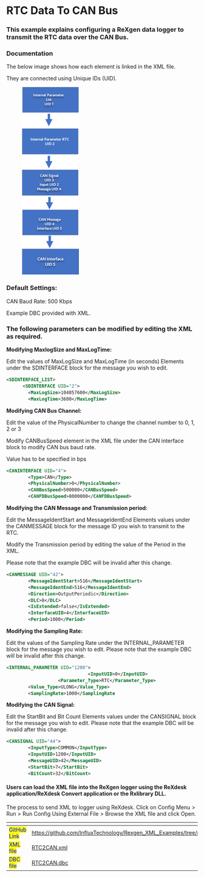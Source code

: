 # RTC Data To CAN Bus

### This example explains configuring a ReXgen data logger to transmit the RTC data over the CAN Bus.

### Documentation

The below image shows how each element is linked in the XML file.

They are connected using Unique IDs (UID).

<figure><img src=".gitbook/assets/image.png" alt="" width="151"><figcaption></figcaption></figure>

### Default Settings:

CAN Baud Rate: 500 Kbps

Example DBC provided with XML.

### The following parameters can be modified by editing the XML as required.

**Modifying MaxlogSize and MaxLogTime:**

Edit the values of MaxLogSize and MaxLogTime (in seconds) Elements under the SDINTERFACE block for the message you wish to edit.

```xml
<SDINTERFACE_LIST>
      <SDINTERFACE UID="2">
        <MaxLogSize>104857600</MaxLogSize>
        <MaxLogTime>3600</MaxLogTime>
```

**Modifying CAN Bus Channel:**

Edit the value of the PhysicalNumber to change the channel number to 0, 1, 2 or 3

Modify CANBusSpeed element in the XML file under the CAN interface block to modify CAN bus baud rate.

Value has to be specified in bps

```xml
<CANINTERFACE UID="4">
        <Type>CAN</Type>
        <PhysicalNumber>0</PhysicalNumber>
        <CANBusSpeed>500000</CANBusSpeed>
        <CANFDBusSpeed>8000000</CANFDBusSpeed>    
```

**Modifying the CAN Message and Transmission period:**

Edit the MessageIdentStart and MessageIdentEnd Elements values under the CANMESSAGE block for the message ID you wish to transmit to the RTC.

Modify the Transmission period by editing the value of the Period in the XML.

Please note that the example DBC will be invalid after this change.

```xml
<CANMESSAGE UID="42">
        <MessageIdentStart>516</MessageIdentStart>
        <MessageIdentEnd>516</MessageIdentEnd>
        <Direction>OutputPeriodic</Direction>
        <DLC>8</DLC>
        <IsExtended>false</IsExtended>
        <InterfaceUID>4</InterfaceUID>
        <Period>1000</Period>
```

**Modifying the Sampling Rate:**

Edit the values of the Sampling Rate under the INTERNAL\_PARAMETER block for the message you wish to edit. Please note that the example DBC will be invalid after this change.

```xml
<INTERNAL_PARAMETER UID="1200">
                              <InputUID>0</InputUID>
                   <Parameter_Type>RTC</Parameter_Type>
        <Value_Type>ULONG</Value_Type>
        <SamplingRate>1000</SamplingRate
```

**Modifying the CAN Signal:**

Edit the StartBit and Bit Count Elements values under the CANSIGNAL block for the message you wish to edit. Please note that the example DBC will be invalid after this change.

```xml
<CANSIGNAL UID="44">
        <InputType>COMMON</InputType>
        <InputUID>1200</InputUID>
        <MessageUID>42</MessageUID>
        <StartBit>7</StartBit>
        <BitCount>32</BitCount>  
```

#### Users can load the XML file into the ReXgen logger using the ReXdesk application/ReXdesk Convert application or the Rxlibrary DLL.

The process to send XML to logger using ReXdesk. Click on Config Menu > Run > Run Config Using External File > Browse the XML file and click Open.

<table data-view="cards"><thead><tr><th></th><th data-hidden data-card-target data-type="content-ref"></th></tr></thead><tbody><tr><td><mark style="color:blue;">GitHub Link</mark></td><td><a href="https://github.com/InfluxTechnology/Rexgen_XML_Examples/tree/main/RTC_DATA_TO_CAN_BUS">https://github.com/InfluxTechnology/Rexgen_XML_Examples/tree/main/RTC_DATA_TO_CAN_BUS</a></td></tr><tr><td><mark style="color:blue;">XML file</mark></td><td><a href="RTC2CAN.xml">RTC2CAN.xml</a></td></tr><tr><td><mark style="color:blue;">DBC file</mark></td><td><a href="RTC2CAN.dbc">RTC2CAN.dbc</a></td></tr></tbody></table>
